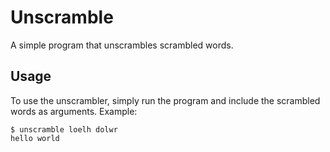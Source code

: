 # Unscramble

A simple program that unscrambles scrambled words.

## Usage

To use the unscrambler, simply run the program and include the scrambled words as arguments. Example:
```console
$ unscramble loelh dolwr
hello world
```

